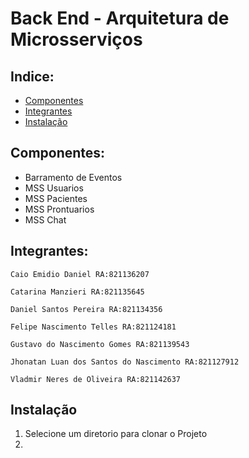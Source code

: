 # Back End - Arquitetura de Microsserviços

## Indice:
- [Componentes](#componentes)
- [Integrantes](#integrantes)
- [Instalação](#instalacao)

<a id="componentes"></a>
## Componentes:
- Barramento de Eventos
- MSS Usuarios
- MSS Pacientes
- MSS Prontuarios
- MSS Chat

<a id="integrantes"></a>
## Integrantes:

```
Caio Emidio Daniel RA:821136207

Catarina Manzieri RA:821135645

Daniel Santos Pereira RA:821134356

Felipe Nascimento Telles RA:821124181

Gustavo do Nascimento Gomes RA:821139543

Jhonatan Luan dos Santos do Nascimento RA:821127912

Vladmir Neres de Oliveira RA:821142637
```
<a id="instalacao"></a>
## Instalação
1. Selecione um diretorio para clonar o Projeto
2. 
